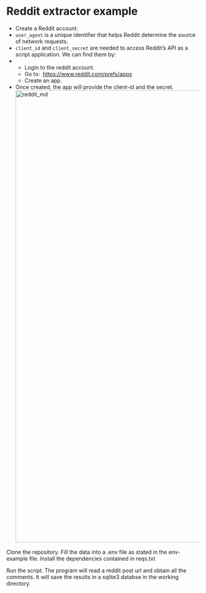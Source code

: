 # Reddit extractor example

- Create a Reddit account.
- `user_agent` is a unique identifier that helps Reddit determine the source of network requests.
- `client_id` and `client_secret` are needed to access Reddit’s API as a script application. We can find them by:
- - Login to the reddit account.
  - Go to:  https://www.reddit.com/prefs/apps
  - Create an app.
- Once created, the app will provide the client-id and the secret.
  <img width="1178" alt="reddit_md" src="https://github.com/langure/reddit_poc_1/assets/106360071/fdb09a4b-b5e4-4e7e-bbcb-8882283cdd32">


Clone the repository. Fill the data into a .env file as stated in the env-example file.
Install the dependencies contained in reqs.txt

Run the script. The program will read a reddit post url and obtain all the comments. It will save the results in a sqlite3 databse in the working directory.

